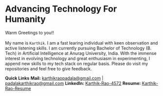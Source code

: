 # Advancing Technology For Humanity
Warm Greetings to you!!\
\
My name is `Karthik`. I am a fast learing individual with keen observation and active listening skills. I am currently pursuing Bachelor of Technology (B. Tech) in Artificial Intelligence at Anurag University, India. With the immense interest in evolving technology and great enthusiasm in experimenting, I append new skills to my tech stack on regular basis. Please do visit my repositories and feel free to give feedback. 

**Quick Links**
**Mail:** karthikraopadala@gmail.com | padalakarthikrao@gmail.com
**LinkedIn:** [Karthik-Rao-4572](https://www.linkedin.com/in/karthik-rao-padala/)
**Resume:** [Karthik-Rao-Resume](https://drive.google.com/file/d/1yNq7Dic6LNIePa49gaglzceOQuh7AhdZ/view?usp=sharing)

<!--
**KARTHIK-RAO-4572/KARTHIK-RAO-4572** is a ✨ _special_ ✨ repository because its `README.md` (this file) appears on your GitHub profile.

Here are some ideas to get you started:

- 🔭 I’m currently working on ...
- 🌱 I’m currently learning ...
- 👯 I’m looking to collaborate on ...
- 🤔 I’m looking for help with ...
- 💬 Ask me about ...
- 📫 How to reach me: ...
- 😄 Pronouns: ...
- ⚡ Fun fact: ...
-->
